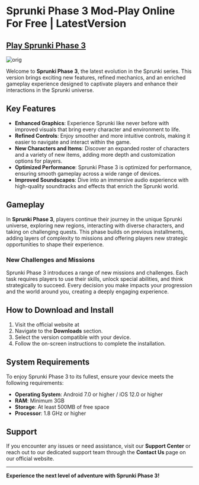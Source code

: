 # Sprunki Phase 3 Mod-Play Online For Free | LatestVersion
## [Play Sprunki Phase 3](https://tinyurl.com/vkzn9x2t)
![orig](https://github.com/user-attachments/assets/475cdda7-cc7d-442a-8dff-e0a13dcdad0a)

Welcome to **Sprunki Phase 3**, the latest evolution in the Sprunki series. This version brings exciting new features, refined mechanics, and an enriched gameplay experience designed to captivate players and enhance their interactions in the Sprunki universe.

## Key Features

- **Enhanced Graphics**: Experience Sprunki like never before with improved visuals that bring every character and environment to life.
- **Refined Controls**: Enjoy smoother and more intuitive controls, making it easier to navigate and interact within the game.
- **New Characters and Items**: Discover an expanded roster of characters and a variety of new items, adding more depth and customization options for players.
- **Optimized Performance**: Sprunki Phase 3 is optimized for performance, ensuring smooth gameplay across a wide range of devices.
- **Improved Soundscapes**: Dive into an immersive audio experience with high-quality soundtracks and effects that enrich the Sprunki world.

## Gameplay

In **Sprunki Phase 3**, players continue their journey in the unique Sprunki universe, exploring new regions, interacting with diverse characters, and taking on challenging quests. This phase builds on previous installments, adding layers of complexity to missions and offering players new strategic opportunities to shape their experience.

### New Challenges and Missions

Sprunki Phase 3 introduces a range of new missions and challenges. Each task requires players to use their skills, unlock special abilities, and think strategically to succeed. Every decision you make impacts your progression and the world around you, creating a deeply engaging experience.

## How to Download and Install

1. Visit the official website at 
2. Navigate to the **Downloads** section.
3. Select the version compatible with your device.
4. Follow the on-screen instructions to complete the installation.

## System Requirements

To enjoy Sprunki Phase 3 to its fullest, ensure your device meets the following requirements:

- **Operating System**: Android 7.0 or higher / iOS 12.0 or higher
- **RAM**: Minimum 3GB
- **Storage**: At least 500MB of free space
- **Processor**: 1.8 GHz or higher

## Support

If you encounter any issues or need assistance, visit our **Support Center** or reach out to our dedicated support team through the **Contact Us** page on our official website.

---

**Experience the next level of adventure with Sprunki Phase 3!**

